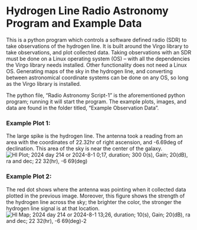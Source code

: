 # Hydrogen Line Radio Astronomy Program and Example Data
This is a python program which controls a software defined radio (SDR) to take observations of the hydrogen line. It is built around the Virgo library to take observations, and plot collected data. Taking observations with an SDR must be done on a Linux operating system (OS) – with all the dependencies the Virgo library needs installed. Other functionality does not need a Linux OS. Generating maps of the sky in the hydrogen line, and converting between astronomical coordinate systems can be done on any OS, so long as the Virgo library is installed. 

The python file, “Radio Astronomy Script-1” is the aforementioned python program; running it will start the program. The example plots, images, and data are found in the folder titled, “Example Observation Data”. 

### Example Plot 1: 
The large spike is the hydrogen line. The antenna took a reading from an area with the coordinates of 22.32hr of right ascension, and -6.69deg of declination. This area of the sky is near the center of the galaxy.
![HI Plot; 2024 day 214 or 2024-8-1 0;17, duration; 300 0(s), Gain; 20(dB), ra and dec; 22 32(hr), -6 69(deg)](https://github.com/user-attachments/assets/fd30cf74-d442-4163-ad42-4b693dce955e)


### Example Plot 2: 
The red dot shows where the antenna was pointing when it collected data plotted in the previous image. Moreover, this figure shows the strength of the hydrogen line across the sky; the brighter the color, the stronger the hydrogen line signal is at that location. 
![HI Map; 2024 day 214 or 2024-8-1 13;26, duration; 10(s), Gain; 20(dB), ra and dec; 22 32(hr), -6 69(deg)-2](https://github.com/user-attachments/assets/905ba680-8ef4-4202-b4b5-23c49a4d2626)


